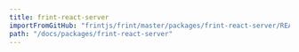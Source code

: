 ```yaml
---
title: frint-react-server
importFromGitHub: "frintjs/frint/master/packages/frint-react-server/README.md"
path: "/docs/packages/frint-react-server"
---
```

